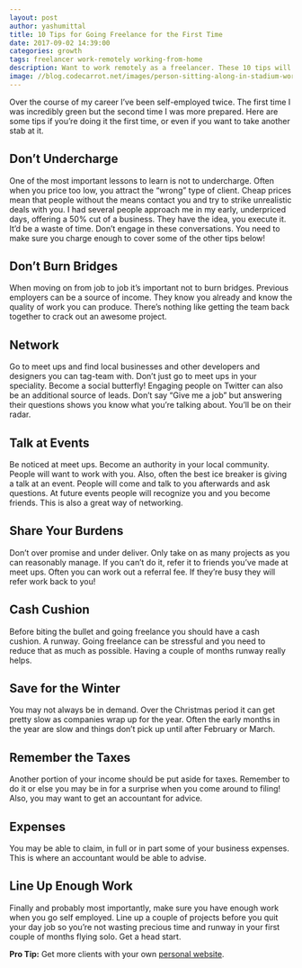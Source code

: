 ```yaml
---
layout: post
author: yashumittal
title: 10 Tips for Going Freelance for the First Time
date: 2017-09-02 14:39:00
categories: growth
tags: freelancer work-remotely working-from-home
description: Want to work remotely as a freelancer. These 10 tips will help you to boost up your confident for going freelancer for the first time.
image: //blog.codecarrot.net/images/person-sitting-along-in-stadium-working-on-laptop.jpg
---
```


Over the course of my career I’ve been self-employed twice. The first time I was incredibly green but the second time I was more prepared. Here are some tips if you’re doing it the first time, or even if you want to take another stab at it.

## Don’t Undercharge

One of the most important lessons to learn is not to undercharge. Often when you price too low, you attract the “wrong” type of client. Cheap prices mean that people without the means contact you and try to strike unrealistic deals with you. I had several people approach me in my early, underpriced days, offering a 50% cut of a business. They have the idea, you execute it. It’d be a waste of time. Don’t engage in these conversations. You need to make sure you charge enough to cover some of the other tips below!

## Don’t Burn Bridges

When moving on from job to job it’s important not to burn bridges. Previous employers can be a source of income. They know you already and know the quality of work you can produce. There’s nothing like getting the team back together to crack out an awesome project.

## Network

Go to meet ups and find local businesses and other developers and designers you can tag-team with. Don’t just go to meet ups in your speciality. Become a social butterfly! Engaging people on Twitter can also be an additional source of leads. Don’t say “Give me a job” but answering their questions shows you know what you’re talking about. You’ll be on their radar.

## Talk at Events

Be noticed at meet ups. Become an authority in your local community. People will want to work with you. Also, often the best ice breaker is giving a talk at an event. People will come and talk to you afterwards and ask questions. At future events people will recognize you and you become friends. This is also a great way of networking.

## Share Your Burdens

Don’t over promise and under deliver. Only take on as many projects as you can reasonably manage. If you can’t do it, refer it to friends you’ve made at meet ups. Often you can work out a referral fee. If they’re busy they will refer work back to you!

## Cash Cushion

Before biting the bullet and going freelance you should have a cash cushion. A runway. Going freelance can be stressful and you need to reduce that as much as possible. Having a couple of months runway really helps.

## Save for the Winter

You may not always be in demand. Over the Christmas period it can get pretty slow as companies wrap up for the year. Often the early months in the year are slow and things don’t pick up until after February or March.

## Remember the Taxes

Another portion of your income should be put aside for taxes. Remember to do it or else you may be in for a surprise when you come around to filing! Also, you may want to get an accountant for advice.

## Expenses

You may be able to claim, in full or in part some of your business expenses. This is where an accountant would be able to advise.

## Line Up Enough Work

Finally and probably most importantly, make sure you have enough work when you go self employed. Line up a couple of projects before you quit your day job so you’re not wasting precious time and runway in your first couple of months flying solo. Get a head start.

**Pro Tip:** Get more clients with your own [personal website](//codecarrot.net/).
